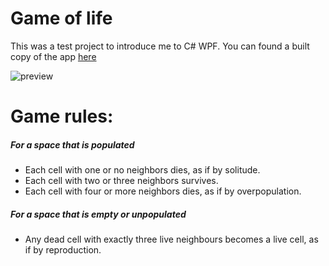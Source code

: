 # Game of life
This was a test project to introduce me to C# WPF.
You can found a built copy of the app [here](https://github.com/exel80/GameOfLife/releases/tag/1.0)

![preview](https://i.imgur.com/TD8FlxP.gif)

# Game rules:
 ##### For a space that is populated
 - Each cell with one or no neighbors dies, as if by solitude.
 - Each cell with two or three neighbors survives.
 - Each cell with four or more neighbors dies, as if by overpopulation.
 ##### For a space that is empty or unpopulated
 - Any dead cell with exactly three live neighbours becomes a live cell, as if by reproduction.
